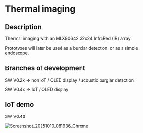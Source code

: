# Thermal imaging

## Description

Thermal imaging with an MLX90642 32x24 InfraRed (IR) array. 

Prototypes will later be used as a burglar detection, or as a simple endoscope.

## Branches of development 

SW V0.2x -> non IoT / OLED display / acoustic burglar detection

SW V0.4x -> IoT / OLED display

## IoT demo 

SW V0.46

![Screenshot_20251010_081936_Chrome](https://github.com/user-attachments/assets/558838aa-6a8f-4ba6-b10c-0ef3c1a34e49)
